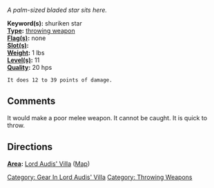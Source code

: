 *A palm-sized bladed star sits here.*

**Keyword(s):** shuriken star  
**[Type](:Category:_Object_Types "wikilink"):** [throwing
weapon](:Category:_Throwing_Weapons "wikilink")  
**[Flag(s)](:Category:_Object_Flags "wikilink"):** none  
**[Slot(s)](Object_Slots "wikilink"):** <wielded>  
**[Weight](Object_Weight "wikilink"):** 1 lbs  
**[Level(s)](Object_Level "wikilink"):** 11  
**[Quality](Object_Quality "wikilink"):** 20 hps  

`It does 12 to 39 points of damage.`

## Comments

It would make a poor melee weapon. It cannot be caught. It is quick to
throw.

## Directions

**[Area](:Category:_Areas "wikilink"):** [Lord Audis'
Villa](:Category:_Lord_Audis'_Villa "wikilink")
([Map](Lord_Audis'_Villa_Map "wikilink"))  

[Category: Gear In Lord Audis'
Villa](Category:_Gear_In_Lord_Audis'_Villa "wikilink") [Category:
Throwing Weapons](Category:_Throwing_Weapons "wikilink")
